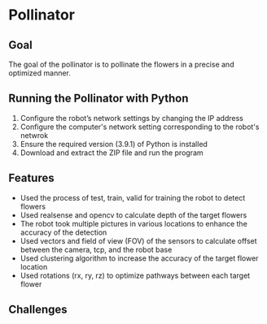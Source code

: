 # Pollinator
## Goal
The goal of the pollinator is to pollinate the flowers in a precise and optimized manner. 

## Running the Pollinator with Python
1. Configure the robot’s network settings by changing the IP address
2. Configure the computer's network setting corresponding to the robot's netwrok 
3. Ensure the required version (3.9.1) of Python is installed
4. Download and extract the ZIP file and run the program

## Features
- Used the process of test, train, valid for training the robot to detect flowers
- Used realsense and opencv to calculate depth of the target flowers
- The robot took multiple pictures in various locations to enhance the accuracy of the detection
- Used vectors and field of view (FOV) of the sensors to calculate offset between the camera, tcp, and the robot base 
- Used clustering algorithm to increase the accuracy of the target flower location
- Used rotations (rx, ry, rz) to optimize pathways between each target flower

## Challenges
